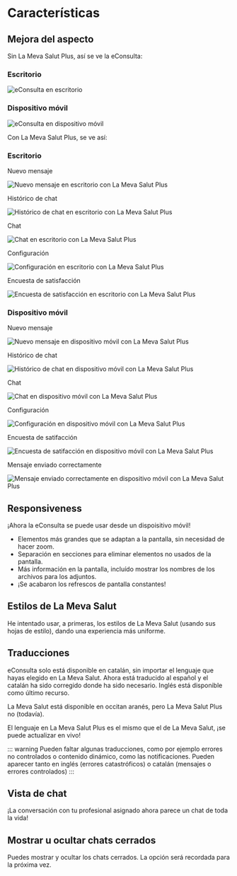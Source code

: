 # Características

## Mejora del aspecto

Sin La Meva Salut Plus, así se ve la eConsulta:

### Escritorio

![eConsulta en escritorio](../../img/la-meva-salut-plus/eConsulta-desktop.png)

### Dispositivo móvil

![eConsulta en dispositivo móvil](../../img/la-meva-salut-plus/eConsulta-mobile.png)

Con La Meva Salut Plus, se ve así:

### Escritorio

Nuevo mensaje

![Nuevo mensaje en escritorio con La Meva Salut Plus](../../img/la-meva-salut-plus/lmsp-desktop-1.png)

Histórico de chat

![Histórico de chat en escritorio con La Meva Salut Plus](../../img/la-meva-salut-plus/lmsp-desktop-2.png)

Chat

![Chat en escritorio con La Meva Salut Plus](../../img/la-meva-salut-plus/lmsp-desktop-3.png)

Configuración

![Configuración en escritorio con La Meva Salut Plus](../../img/la-meva-salut-plus/lmsp-desktop-4.png)

<!-- TODO: Satisfaction does no longer exist -->

Encuesta de satisfacción

![Encuesta de satisfacción en escritorio con La Meva Salut Plus](../../img/la-meva-salut-plus/lmsp-desktop-5.png)

### Dispositivo móvil

Nuevo mensaje

![Nuevo mensaje en dispositivo móvil con La Meva Salut Plus](../../img/la-meva-salut-plus/lmsp-mobile-1.png)

Histórico de chat

![Histórico de chat en dispositivo móvil con La Meva Salut Plus](../../img/la-meva-salut-plus/lmsp-mobile-2.png)

Chat

![Chat en dispositivo móvil con La Meva Salut Plus](../../img/la-meva-salut-plus/lmsp-mobile-3.png)

Configuración

![Configuración en dispositivo móvil con La Meva Salut Plus](../../img/la-meva-salut-plus/lmsp-mobile-4.png)

<!-- TODO: Satisfaction does no longer exist -->

Encuesta de satifacción

![Encuesta de satifacción en dispositivo móvil con La Meva Salut Plus](../../img/la-meva-salut-plus/lmsp-mobile-5.png)

Mensaje enviado correctamente

![Mensaje enviado correctamente en dispositivo móvil con La Meva Salut Plus](../../img/la-meva-salut-plus/lmsp-mobile-6.png)

## Responsiveness

¡Ahora la eConsulta se puede usar desde un dispoisitivo móvil!

- Elementos más grandes que se adaptan a la pantalla, sin necesidad de hacer zoom.
- Separación en secciones para eliminar elementos no usados de la pantalla.
- Más información en la pantalla, incluído mostrar los nombres de los archivos para los adjuntos.
- ¡Se acabaron los refrescos de pantalla constantes!

## Estilos de La Meva Salut

He intentado usar, a primeras, los estilos de La Meva Salut (usando sus hojas de estilo), dando una experiencia más uniforme.

## Traducciones

eConsulta solo está disponible en catalán, sin importar el lenguaje que hayas elegido en La Meva Salut. Ahora está traducido al español y el catalán ha sido corregido donde ha sido necesario. Inglés está disponible como último recurso.

La Meva Salut está disponible en occitan aranés, pero La Meva Salut Plus no (todavía).

El lenguaje en La Meva Salut Plus es el mismo que el de La Meva Salut, ¡se puede actualizar en vivo! 

::: warning
Pueden faltar algunas traducciones, como por ejemplo errores no controlados o contenido dinámico, como las notificaciones. Pueden aparecer tanto en inglés (errores catastróficos) o catalán (mensajes o errores controlados)
:::

## Vista de chat

¡La conversación con tu profesional asignado ahora parece un chat de toda la vida!

## Mostrar u ocultar chats cerrados

Puedes mostrar y ocultar los chats cerrados. La opción será recordada para la próxima vez.

